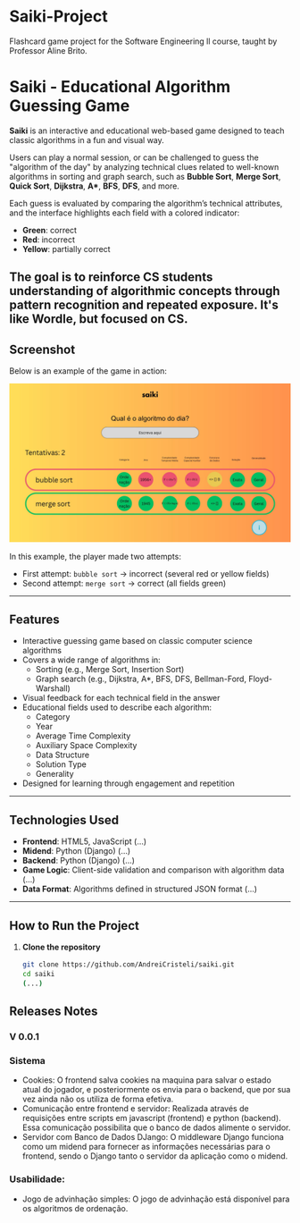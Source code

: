 # Saiki-Project
Flashcard game project for the Software Engineering ll course, taught by Professor Aline Brito.

# Saiki - Educational Algorithm Guessing Game

**Saiki** is an interactive and educational web-based game designed to teach classic algorithms in a fun and visual way.

Users can play a normal session, or can be challenged to guess the "algorithm of the day" by analyzing technical clues related to well-known algorithms in sorting and graph search, such as **Bubble Sort**, **Merge Sort**, **Quick Sort**,  **Dijkstra**, **A\***, **BFS**, **DFS**, and more.

Each guess is evaluated by comparing the algorithm’s technical attributes, and the interface highlights each field with a colored indicator:
- **Green**: correct
- **Red**: incorrect
- **Yellow**: partially correct

The goal is to reinforce CS students understanding of algorithmic concepts through pattern recognition and repeated exposure.
It's like Wordle, but focused on CS.
---

## Screenshot

Below is an example of the game in action:

![Game Screenshot](./imgs/img_game.JPG)

In this example, the player made two attempts:
- First attempt: `bubble sort` → incorrect (several red or yellow fields)
- Second attempt: `merge sort` → correct (all fields green)

---

## Features

- Interactive guessing game based on classic computer science algorithms
- Covers a wide range of algorithms in:
  - Sorting (e.g., Merge Sort, Insertion Sort)
  - Graph search (e.g., Dijkstra, A*, BFS, DFS, Bellman-Ford, Floyd-Warshall)
- Visual feedback for each technical field in the answer
- Educational fields used to describe each algorithm:
  - Category
  - Year
  - Average Time Complexity
  - Auxiliary Space Complexity
  - Data Structure
  - Solution Type
  - Generality
- Designed for learning through engagement and repetition

---

## Technologies Used

- **Frontend**: HTML5, JavaScript (...)
- **Midend**: Python (Django) (...)
- **Backend**: Python (Django) (...)
- **Game Logic**: Client-side validation and comparison with algorithm data (...)
- **Data Format**: Algorithms defined in structured JSON format (...)

---

## How to Run the Project

1. **Clone the repository**
   ```bash
   git clone https://github.com/AndreiCristeli/saiki.git
   cd saiki
   (...)


## Releases Notes

### V 0.0.1
### Sistema
* Cookies:
 O frontend salva cookies na maquina para salvar o estado atual do jogador, e posteriormente os envia para o backend, que por sua vez ainda não os utiliza de forma efetiva.
* Comunicação entre frontend e servidor:
Realizada através de requisições entre scripts em javascript (frontend) e python (backend). Essa comunicação possibilita que o banco de dados alimente o servidor.
* Servidor com Banco de Dados DJango:
 O middleware Django funciona como um midend para fornecer as informações necessárias para o frontend, sendo o Django tanto o servidor da aplicação como o midend.
 
### Usabilidade:
* Jogo de advinhação simples:
O jogo de advinhação está disponível para os algoritmos de ordenação.
